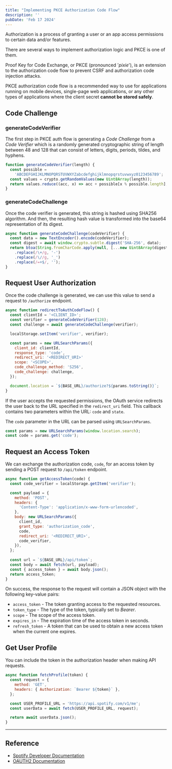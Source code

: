 ```yaml
---
title: "Implementing PKCE Authorization Code Flow"
description: ''
pubDate: 'Feb 17 2024'
---
```


Authorization is a process of granting a user or an app access permissions to certain data and/or features.

There are several ways to implement authorization logic and PKCE is one of them.

Proof Key for Code Exchange, or PKCE (pronounced '_pixie_'), is an extension to the authorization code flow to prevent CSRF and authorization code injection attacks.

PKCE authorization code flow is a recommended way to use for applications running on mobile devices, single-page web applications, or any other types of applications where the client secret **cannot be stored safely**.

## Code Challenge

### generateCodeVerifier

The first step in PKCE auth flow is generating a _Code Challenge_ from a _Code Verifier_ which is a randomly generated cryptographic string of length between 48 and 128 that can consist of letters, digits, periods, tildes, and hyphens. 

```js
function generateCodeVerifier(length) {
  const possible =
    'ABCDEFGHIJKLMNOPQRSTUVWXYZabcdefghijklmnopqrstuvwxyz0123456789';
  const values = crypto.getRandomValues(new Uint8Array(length));
  return values.reduce((acc, x) => acc + possible[x % possible.length], '');
}
```

### generateCodeChallenge

Once the code verifier is generated, this string is hashed using SHA256 algorithm. And then, the resulting hash value is transformed into the base64 representation of its digest.

```js
async function generateCodeChallenge(codeVerifier) {
  const data = new TextEncoder().encode(codeVerifier);
  const digest = await window.crypto.subtle.digest('SHA-256', data);
  return btoa(String.fromCharCode.apply(null, [...new Uint8Array(digest)]))
    .replace(/\+/g, '-')
    .replace(/\//g, '_')
    .replace(/=+$/, '');
}
```

## Request User Authorization

Once the code challenge is generated, we can use this value to send a request to `/authorize` endpoint.

```js
async function redirectToAuthCodeFlow() {
  const clientId = '<CLIENT_ID>';
  const verifier = generateCodeVerifier(128);
  const challenge = await generateCodeChallenge(verifier);

  localStorage.setItem('verifier', verifier);

  const params = new URLSearchParams({
    client_id: clientId,
    response_type: 'code',
    redirect_uri: '<REDIRECT_URI>'
    scope: '<SCOPE>',
    code_challenge_method: 'S256',
    code_challenge: challenge,
  });

  document.location = `${BASE_URL}/authorize?${params.toString()}`;
}
```

If the user accepts the requested permissions, the OAuth service redirects the user back to the URL specified in the `redirect_uri` field. This callback contains two parameters within the URL: `code` and `state`.

The `code` parameter in the URL can be parsed using `URLSearchParams`.

```js
const params = new URLSearchParams(window.location.search);
const code = params.get('code');
```

## Request an Access Token

We can exchange the authorization code, `code`, for an access token by sending a POST request to `/api/token` endpoint.

```js
async function getAccessToken(code) {
  const code_verifier = localStorage.getItem('verifier');

  const payload = {
    method: 'POST',
    headers: {
      'Content-Type': 'application/x-www-form-urlencoded',
    },
    body: new URLSearchParams({
      client_id,
      grant_type: 'authorization_code',
      code,
      redirect_uri: '<REDIRECT_URI>',
      code_verifier,
    }),
  };
  
  const url = `${BASE_URL}/api/token`;
  const body = await fetch(url, payload);
  const { access_token } = await body.json();
  return access_token;
}
```

On success, the response to the request will contain a JSON object with the following key-value pairs:

- `access_token` - The token granting access to the requested resources.
- `token_type` - The type of the token, typically set to _Bearer_.
- `scope` - The scope of the access token.
- `expires_in` - The expiration time of the access token in seconds.
- `refresh_token` - A token that can be used to obtain a new access token when the current one expires.

## Get User Profile

You can include the token in the authorization header when making API requests.

```js
async function fetchProfile(token) {
  const request = {
    method: 'GET',
    headers: { Authorization: `Bearer ${token}` },
  };

  const USER_PROFILE_URL = 'https://api.spotify.com/v1/me';
  const userData = await fetch(USER_PROFILE_URL, request);

  return await userData.json();
}
```

---

## Reference
- [Spotify Developer Documentation](https://developer.spotify.com/documentation/web-api/tutorials/code-pkce-flow)
- [OAUTH2 Documentation](https://www.oauth.com/oauth2-servers/pkce/)


